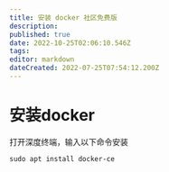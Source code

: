```yaml
---
title: 安装 docker 社区免费版
description: 
published: true
date: 2022-10-25T02:06:10.546Z
tags: 
editor: markdown
dateCreated: 2022-07-25T07:54:12.200Z
---
```


# 安装docker
打开深度终端，输入以下命令安装
```
sudo apt install docker-ce
```